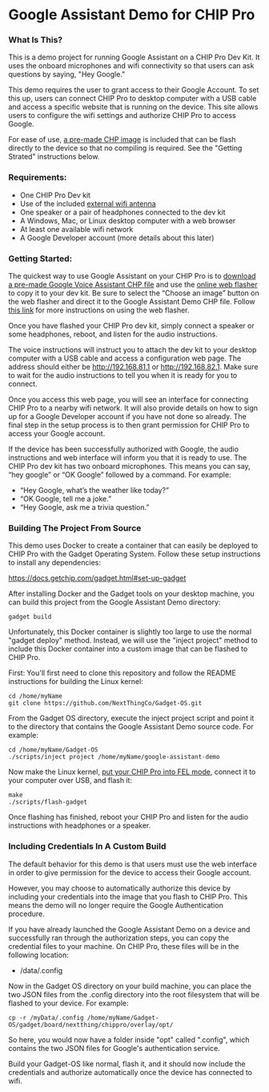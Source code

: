 # Google Assistant Demo for CHIP Pro

### What Is This?

This is a demo project for running Google Assistant on a CHIP Pro Dev Kit. It uses the onboard microphones and wifi connectivity so that users can ask questions by saying, "Hey Google."

This demo requires the user to grant access to their Google Account. To set this up, users can connect CHIP Pro to desktop computer with a USB cable and access a specific website that is running on the device. This site allows users to configure the wifi settings and authorize CHIP Pro to access Google.

For ease of use, [a pre-made CHP image](https://github.com/NextThingCo/google-assistant-demo/releases/) is included that can be flash directly to the device so that no compiling is required. See the "Getting Strated" instructions below.

### Requirements:

 * One CHIP Pro Dev kit
 * Use of the included [external wifi antenna](https://docs.getchip.com/chip_pro_devkit.html#wifi-antenna) 
 * One speaker or a pair of headphones connected to the dev kit
 * A Windows, Mac, or Linux desktop computer with a web browser
 * At least one available wifi network
 * A Google Developer account (more details about this later)


### Getting Started:

The quickest way to use Google Assistant on your CHIP Pro is to [download a pre-made Google Voice Assistant CHP file](https://github.com/NextThingCo/google-assistant-demo/releases/) and use the [online web flasher](https://docs.getchip.com/chip_pro_devkit.html#flash-with-an-os) to copy it to your dev kit. Be sure to select the “Choose an image” button on the web flasher and direct it to the Google Assistant Demo CHP file. Follow [this link](https://docs.getchip.com/chip_pro_devkit.html#flashing-process) for more instructions on using the web flasher.

Once you have flashed your CHIP Pro dev kit, simply connect a speaker or some headphones, reboot, and listen for the audio instructions.

The voice instructions will instruct you to attach the dev kit to your desktop computer with a USB cable and access a configuration web page. The address should either be http://192.168.81.1 or http://192.168.82.1. Make sure to wait for the audio instructions to tell you when it is ready for you to connect.

Once you access this web page, you will see an interface for connecting CHIP Pro to a nearby wifi network. It will also provide details on how to sign up for a Google Developer account if you have not done so already. The final step in the setup process is to then grant permission for CHIP Pro to access your Google account.

If the device has been successfully authorized with Google, the audio instructions and web interface will inform you that it is ready to use. The CHIP Pro dev kit has two onboard microphones. This means you can say, “hey google” or “OK Google” followed by a command. For example:

 * “Hey Google, what’s the weather like today?”
 * “OK Google, tell me a joke.”
 * “Hey Google, ask me a trivia question.”

### Building The Project From Source

This demo uses Docker to create a container that can easily be deployed to CHIP Pro with the Gadget Operating System. Follow these setup instructions to install any dependencies:

https://docs.getchip.com/gadget.html#set-up-gadget

After installing Docker and the Gadget tools on your desktop machine, you can build this project from the Google Assistant Demo directory:

```gadget build```

Unfortunately, this Docker container is slightly too large to use the normal "gadget deploy" method. Instead, we will use the "inject project" method to include this Docker container into a custom image that can be flashed to CHIP Pro.

First: You'll first need to clone this repository and follow the README instructions for building the Linux kernel:

```
cd /home/myName
git clone https://github.com/NextThingCo/Gadget-OS.git
```

From the Gadget OS directory, execute the inject project script and point it to the directory that contains the Google Assistant Demo source code. For example:

```
cd /home/myName/Gadget-OS
./scripts/inject project /home/myName/google-assistant-demo
```

Now make the Linux kernel, [put your CHIP Pro into FEL mode](https://docs.getchip.com/chip_pro_devkit.html#flashing-process), connect it to your computer over USB, and flash it:

```
make
./scripts/flash-gadget
```

Once flashing has finished, reboot your CHIP Pro and listen for the audio instructions with headphones or a speaker.

### Including Credentials In A Custom Build

The default behavior for this demo is that users must use the web interface in order to give permission for the device to access their Google account.

However, you may choose to automatically authorize this device by including your credentials into the image that you flash to CHIP Pro. This means the demo will no longer require the Google Authentication procedure.

If you have already launched the Google Assistant Demo on a device and successfully ran through the authorization steps, you can copy the credential files to your machine. On CHIP Pro, these files will be in the following location:

* /data/.config

Now in the Gadget OS directory on your build machine, you can place the two JSON files from the .config directory into the root filesystem that will be flashed to your device. For example:

```
cp -r /myData/.config /home/myName/Gadget-OS/gadget/board/nextthing/chippro/overlay/opt/
```

So here, you would now have a folder inside "opt" called ".config", which contains the two JSON files for Google's authentication service.

Build your Gadget-OS like normal, flash it, and it should now include the credentials and authorize automatically once the device has connected to wifi.
